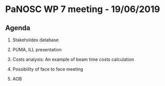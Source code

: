 PaNOSC WP 7 meeting - 19/06/2019
========================================================

Agenda
------

1. Stakeholdes database

2. PUMA, ILL presentation

3. Costs analysis: An example of beam time costs calculation

4. Possibility of face to face meeting 

5. AOB
